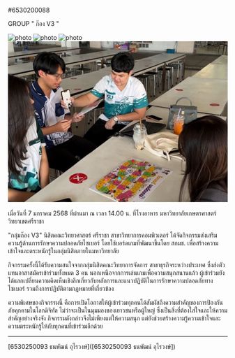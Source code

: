 #6530200088

GROUP " ก๊อง V3 "

![photo](photo/image1,png)
![photo](photo/image2,png)
![photo](photo/image3,png)
![photo](photo/boardgame_photo.jpg)

เมื่อวันที่ 7 มกราคม 2568 ที่ผ่านมา ณ เวลา 14.00 น. ที่โรงอาหาร มหาวิทยาลัยเกษตรศาสตร์ วิทยาเขตศรีราชา 

"กลุ่มก๊อง V3" นิสิตคณะวิทยาศาสตร์ ศรีราชา สาขาวิทยาการคอมพิวเตอร์ ได้จัดกิจกรรมส่งเสริมความรู้ด้านการรักษาความปลอดภัยไซเบอร์ โดยใช้บอร์ดเกมที่พัฒนาขึ้นโดย สกมช. เพื่อสร้างความเข้าใจและตระหนักรู้ในกลุ่มนิสิตภายในมหาวิทยาลัย

กิจกรรมครั้งนี้ได้รับความสนใจจากกลุ่มนิสิตคณะวิทยาการจัดการ สาขาธุรกิจระหว่างประเทศ ซึ่งส่งตัวแทนอาสาสมัครเข้าร่วมทั้งหมด 3 คน นอกเหนือจากการเล่นเกมเพื่อความสนุกสนานแล้ว ผู้เข้าร่วมยังได้แลกเปลี่ยนความคิดเห็นเชิงลึกเกี่ยวกับหลักการและแนวปฏิบัติในการรักษาความปลอดภัยทางไซเบอร์ รวมถึงการปฏิบัติตามกฎหมายที่เกี่ยวข้อง

ความพิเศษของกิจกรรมนี้ คือการเปิดโอกาสให้ผู้เข้าร่วมทุกคนได้สัมผัสถึงความสำคัญของการป้องกันภัยคุกคามในโลกดิจิทัล ไม่ว่าจะเป็นในมุมมองของเยาวชนหรือผู้ใหญ่ ซึ่งเป็นสิ่งที่ต้องใส่ใจและให้ความสำคัญอย่างจริงจัง กิจกรรมดังกล่าวจึงไม่เพียงแต่ให้ความสนุก แต่ยังช่วยสร้างความรู้ความเข้าใจและความตระหนักรู้ให้กับทุกคนที่เข้าร่วมอีกด้วย


--------


[6530250093 ธนพัฒน์ อุไรวงษ์]([6530250093 ธนพัฒน์ อุไรวงษ์])
